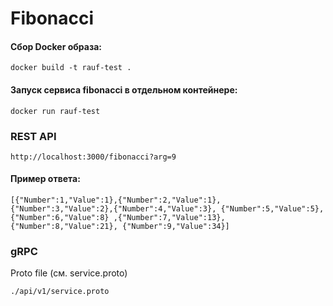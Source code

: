# Fibonacci

#### Сбор Docker образа:
 `docker build -t rauf-test .`

#### Запуск сервиса fibonacci в отдельном контейнере:
`docker run rauf-test`

### REST API

`http://localhost:3000/fibonacci?arg=9`

#### Пример ответа:
`[{"Number":1,"Value":1},{"Number":2,"Value":1},
{"Number":3,"Value":2},{"Number":4,"Value":3},
{"Number":5,"Value":5},{"Number":6,"Value":8}
,{"Number":7,"Value":13},{"Number":8,"Value":21},
{"Number":9,"Value":34}]`


### gRPC
Proto file (см. service.proto)

`./api/v1/service.proto`
